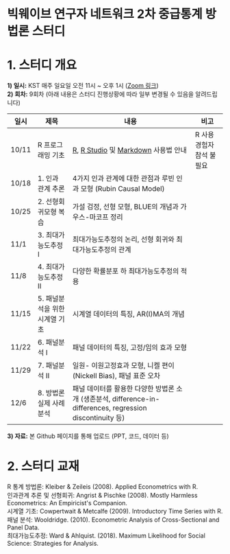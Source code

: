 빅웨이브 연구자 네트워크 2차 중급통계 방법론 스터디
==========================
# 1. 스터디 개요

**1) 일시:** KST 매주 일요일 오전 11시 ~ 오후 1시 ([Zoom 링크](https://washington.zoom.us/j/98637561547))   
**2) 회차:** 9회차 (아래 내용은 스터디 진행상황에 따라 일부 변경될 수 있음을 알려드립니다)   

일시 | 제목 | 내용 | 비고
---- | ----- | ---- | ----
10/11 | R 프로그래밍 기초 | [R](https://cloud.r-project.org/), [R Studio](https://rstudio.com/products/rstudio/download/) 및 [Markdown](http://whatismarkdown.com/) 사용법 안내 | R 사용 경험자 참석 불필요
10/18 | 1. 인과 관계 추론 | 4가지 인과 관계에 대한 관점과 루빈 인과 모형 (Rubin Causal Model) |
10/25 | 2. 선형회귀모형 복습 | 가설 검정, 선형 모형, BLUE의 개념과 가우스-마코프 정리 | 
11/1 | 3. 최대가능도추정 I | 최대가능도추정의 논리, 선형 회귀와 최대가능도추정의 관계 |
11/8 | 4. 최대가능도추정 II | 다양한 확률분포 하 최대가능도추정의 적용 |
11/15 | 5. 패널분석을 위한 시계열 기초 | 시계열 데이터의 특징, AR(I)MA의 개념 |
11/22 | 6. 패널분석 I | 패널 데이터의 특징, 고정/임의 효과 모형 |
11/29 | 7. 패널분석 II | 일원- 이원고정효과 모형, 니켈 편이(Nickell Bias), 패널 표준 오차 |
12/6| 8. 방법론 실제 사례 분석 | 패널 데이터를 활용한 다양한 방법론 소개 (생존분석, difference-in-differences, regression discontinuity 등) |

**3) 자료:** 본 Github 페이지를 통해 업로드 (PPT, 코드, 데이터 등)   


# 2. 스터디 교재

 R 통계 방법론: Kleiber & Zeileis (2008). Applied Econometrics with R.   
 인과관계 추론 및 선형회귀: Angrist & Pischke (2008). Mostly Harmless Econometrics: An Empiricist's Companion.    
 시계열 기초: Cowpertwait & Metcalfe (2009). Introductory Time Series with R.   
 패널 분석: Wooldridge. (2010). Econometric Analysis of Cross-Sectional and Panel Data.    
 최대가능도추정: Ward & Ahlquist. (2018). Maximum Likelihood for Social Science: Strategies for Analysis.    
